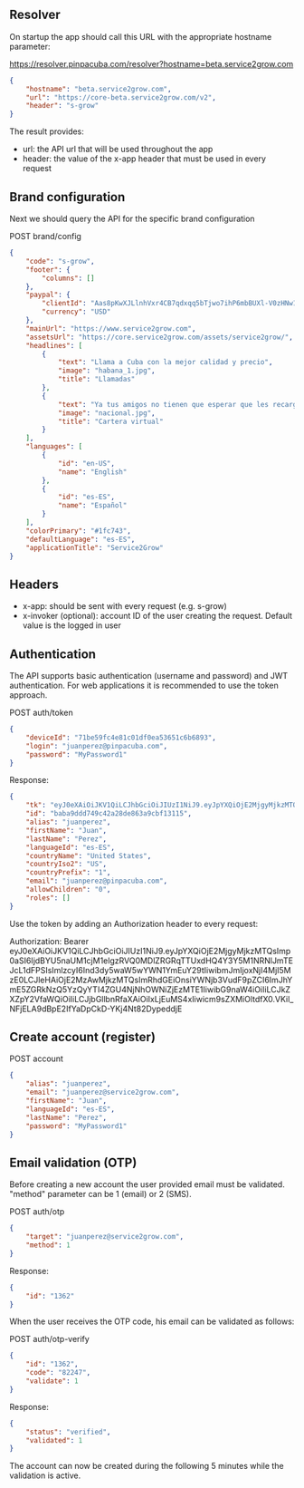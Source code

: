 ## Resolver

On startup the app should call this URL with the appropriate hostname parameter:

https://resolver.pinpacuba.com/resolver?hostname=beta.service2grow.com

```json
{
    "hostname": "beta.service2grow.com",
    "url": "https://core-beta.service2grow.com/v2",
    "header": "s-grow"
}
```

The result provides:
- url: the API url that will be used throughout the app
- header: the value of the x-app header that must be used in every request

## Brand configuration

Next we should query the API for the specific brand configuration

POST brand/config

```json
{
    "code": "s-grow",
    "footer": {
        "columns": []
    },
    "paypal": {
        "clientId": "Aas8pKwXJLlnhVxr4CB7qdxqq5bTjwo7ihP6mbBUXl-V0zHNw16W4RXExWqOX8m9c69cFlj8aaKsWfI_",
        "currency": "USD"
    },
    "mainUrl": "https://www.service2grow.com",
    "assetsUrl": "https://core.service2grow.com/assets/service2grow/",
    "headlines": [
        {
            "text": "Llama a Cuba con la mejor calidad y precio",
            "image": "habana_1.jpg",
            "title": "Llamadas"
        },
        {
            "text": "Ya tus amigos no tienen que esperar que les recargues, solo les envias dinero a su cartera virtual y ellos se recargan cuando quieran",
            "image": "nacional.jpg",
            "title": "Cartera virtual"
        }
    ],
    "languages": [
        {
            "id": "en-US",
            "name": "English"
        },
        {
            "id": "es-ES",
            "name": "Español"
        }
    ],
    "colorPrimary": "#1fc743",
    "defaultLanguage": "es-ES",
    "applicationTitle": "Service2Grow"
}
```

## Headers

- x-app: should be sent with every request (e.g. s-grow)
- x-invoker (optional): account ID of the user creating the request. Default value is the logged in user

## Authentication

The API supports basic authentication (username and password) and JWT authentication. For web applications it is recommended to use the token approach.

POST auth/token
```json
{
	"deviceId": "71be59fc4e81c01df0ea53651c6b6893",
	"login": "juanperez@pinpacuba.com",
	"password": "MyPassword1"
}
```
Response:

```json
{
	"tk": "eyJ0eXAiOiJKV1QiLCJhbGciOiJIUzI1NiJ9.eyJpYXQiOjE2MjgyMjkzMTQsImp0aSI6IjdBYU5naUM1cjM1elgzRVQ0MDlZRGRqTTUxdHQ4Y3Y5M1NRNlJmTEJcL1dFPSIsImlzcyI6Ind3dy5waW5wYWN1YmEuY29tIiwibmJmIjoxNjI4MjI5MzE0LCJleHAiOjE2MzAwMjkzMTQsImRhdGEiOnsiYWNjb3VudF9pZCI6ImJhYmE5ZGRkNzQ5YzQyYTI4ZGU4NjNhOWNiZjEzMTE1IiwibG9naW4iOiIiLCJkZXZpY2VfaWQiOiIiLCJjbGllbnRfaXAiOiIxLjEuMS4xIiwicm9sZXMiOltdfX0.VKil_NFjELA9dBpE2IfYaDpCkD-YKj4Nt82DypeddjE",
	"id": "baba9ddd749c42a28de863a9cbf13115",
	"alias": "juanperez",
	"firstName": "Juan",
	"lastName": "Perez",
	"languageId": "es-ES",
	"countryName": "United States",
	"countryIso2": "US",
	"countryPrefix": "1",
	"email": "juanperez@pinpacuba.com",
	"allowChildren": "0",
	"roles": []
}
```

Use the token by adding an Authorization header to every request:

Authorization: Bearer eyJ0eXAiOiJKV1QiLCJhbGciOiJIUzI1NiJ9.eyJpYXQiOjE2MjgyMjkzMTQsImp0aSI6IjdBYU5naUM1cjM1elgzRVQ0MDlZRGRqTTUxdHQ4Y3Y5M1NRNlJmTEJcL1dFPSIsImlzcyI6Ind3dy5waW5wYWN1YmEuY29tIiwibmJmIjoxNjI4MjI5MzE0LCJleHAiOjE2MzAwMjkzMTQsImRhdGEiOnsiYWNjb3VudF9pZCI6ImJhYmE5ZGRkNzQ5YzQyYTI4ZGU4NjNhOWNiZjEzMTE1IiwibG9naW4iOiIiLCJkZXZpY2VfaWQiOiIiLCJjbGllbnRfaXAiOiIxLjEuMS4xIiwicm9sZXMiOltdfX0.VKil_NFjELA9dBpE2IfYaDpCkD-YKj4Nt82DypeddjE

## Create account (register)

POST account

```json
{
	"alias": "juanperez",
	"email": "juanperez@service2grow.com",
	"firstName": "Juan",
	"languageId": "es-ES",
	"lastName": "Perez",
	"password": "MyPassword1"
}
```

## Email validation (OTP)

Before creating a new account the user provided email must be validated. "method" parameter can be 1 (email) or 2 (SMS).

POST auth/otp

```json
{
    "target": "juanperez@service2grow.com",
    "method": 1
}
```

Response: 

```json
{
    "id": "1362"
}
```

When the user receives the OTP code, his email can be validated as follows:

POST auth/otp-verify

```json
{
    "id": "1362",
    "code": "82247",
    "validate": 1
}
```

Response:

```json
{
    "status": "verified",
    "validated": 1
}
```

The account can now be created during the following 5 minutes while the validation is active.


